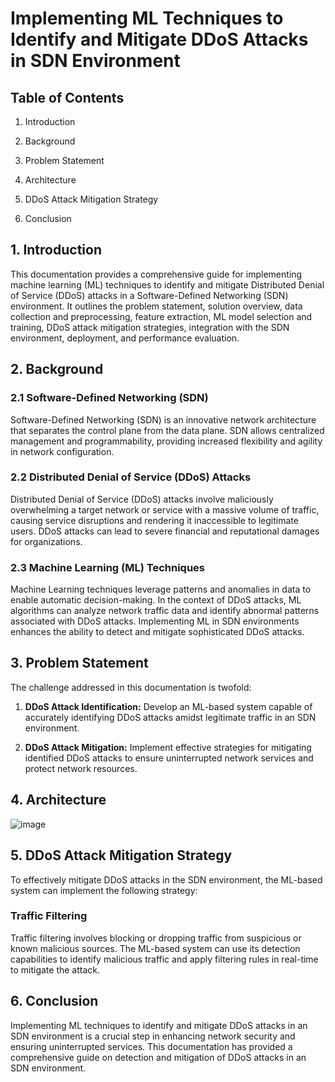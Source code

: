 # Implementing ML Techniques to Identify and Mitigate DDoS Attacks in SDN Environment

## Table of Contents

1. Introduction

2. Background

3. Problem Statement

4. Architecture

5. DDoS Attack Mitigation Strategy

6. Conclusion

## 1. Introduction

This documentation provides a comprehensive guide for implementing machine learning (ML) techniques to identify and mitigate Distributed Denial of Service (DDoS) attacks in a Software-Defined Networking (SDN) environment. It outlines the problem statement, solution overview, data collection and preprocessing, feature extraction, ML model selection and training, DDoS attack mitigation strategies, integration with the SDN environment, deployment, and performance evaluation.

## 2. Background

### 2.1 Software-Defined Networking (SDN)
Software-Defined Networking (SDN) is an innovative network architecture that separates the control plane from the data plane. SDN allows centralized management and programmability, providing increased flexibility and agility in network configuration.

### 2.2 Distributed Denial of Service (DDoS) Attacks
Distributed Denial of Service (DDoS) attacks involve maliciously overwhelming a target network or service with a massive volume of traffic, causing service disruptions and rendering it inaccessible to legitimate users. DDoS attacks can lead to severe financial and reputational damages for organizations.

### 2.3 Machine Learning (ML) Techniques
Machine Learning techniques leverage patterns and anomalies in data to enable automatic decision-making. In the context of DDoS attacks, ML algorithms can analyze network traffic data and identify abnormal patterns associated with DDoS attacks. Implementing ML in SDN environments enhances the ability to detect and mitigate sophisticated DDoS attacks.

## 3. Problem Statement

The challenge addressed in this documentation is twofold:

1. **DDoS Attack Identification:** Develop an ML-based system capable of accurately identifying DDoS attacks amidst legitimate traffic in an SDN environment.

2. **DDoS Attack Mitigation:** Implement effective strategies for mitigating identified DDoS attacks to ensure uninterrupted network services and protect network resources.

## 4. Architecture

![image](https://github.com/dev-SARDAR/Implementing_ML_Techniques_to_Identify_and_Mitigate_DDoS_Attacks_in_SDN_Environment/assets/114346291/e1b8d09e-cf36-4740-9a7a-413d2b828209)

## 5. DDoS Attack Mitigation Strategy

To effectively mitigate DDoS attacks in the SDN environment, the ML-based system can implement the following strategy:

### Traffic Filtering

Traffic filtering involves blocking or dropping traffic from suspicious or known malicious sources. The ML-based system can use its detection capabilities to identify malicious traffic and apply filtering rules in real-time to mitigate the attack.

## 6. Conclusion

Implementing ML techniques to identify and mitigate DDoS attacks in an SDN environment is a crucial step in enhancing network security and ensuring uninterrupted services. This documentation has provided a comprehensive guide on detection and mitigation of DDoS attacks in an SDN environment.
